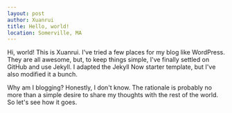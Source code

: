 ```yaml
---
layout: post
author: Xuanrui
title: Hello, world!
location: Somerville, MA
---
```


Hi, world! This is Xuanrui. I've tried a few places for my blog like
WordPress. They are all awesome, but, to keep things simple, I've finally settled
on GitHub and use Jekyll. I adapted the Jekyll Now starter template, but I've also
modified it a bunch.

Why am I blogging? Honestly, I don't know. The rationale is probably no more than
a simple desire to share my thoughts with the rest of the world. So let's see
how it goes.
